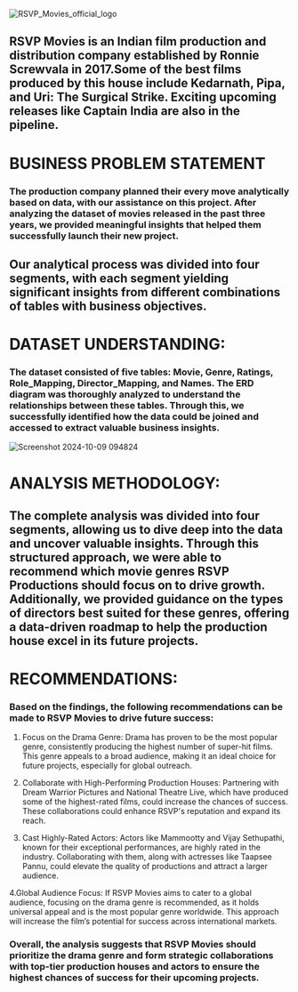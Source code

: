 ![RSVP_Movies_official_logo](https://github.com/user-attachments/assets/995ca17f-ac05-4060-94ce-d950bef2c313)
## RSVP Movies is an Indian film production and distribution company established by Ronnie Screwvala in 2017.Some of the best films produced by this house include Kedarnath, Pipa, and Uri: The Surgical Strike. Exciting upcoming releases like Captain India are also in the pipeline.

# BUSINESS PROBLEM STATEMENT
### The production company planned their every move analytically based on data, with our assistance on this project. After analyzing the dataset of movies released in the past three years, we provided meaningful insights that helped them successfully launch their new project.
## Our analytical process was divided into four segments, with each segment yielding significant insights from different combinations of tables with business objectives.

# DATASET UNDERSTANDING:
### The dataset consisted of five tables: Movie, Genre, Ratings, Role_Mapping, Director_Mapping, and Names. The ERD diagram was thoroughly analyzed to understand the relationships between these tables. Through this, we successfully identified how the data could be joined and accessed to extract valuable business insights.
![Screenshot 2024-10-09 094824](https://github.com/user-attachments/assets/68293e62-b3da-4551-8370-a7eb5df2252a)
# ANALYSIS METHODOLOGY:
## The complete analysis was divided into four segments, allowing us to dive deep into the data and uncover valuable insights. Through this structured approach, we were able to recommend which movie genres RSVP Productions should focus on to drive growth. Additionally, we provided guidance on the types of directors best suited for these genres, offering a data-driven roadmap to help the production house excel in its future projects.
# RECOMMENDATIONS:
### Based on the findings, the following recommendations can be made to RSVP Movies to drive future success:

  1. Focus on the Drama Genre: Drama has proven to be the most popular genre, consistently producing the highest number of super-hit films. This genre appeals to a broad audience, making it an ideal choice for future projects, especially for global outreach.
  
  2. Collaborate with High-Performing Production Houses: Partnering with Dream Warrior Pictures and National Theatre Live, which have produced some of the highest-rated films, could increase the chances of success. These collaborations could enhance RSVP's reputation and expand its reach.
  
  3. Cast Highly-Rated Actors: Actors like Mammootty and Vijay Sethupathi, known for their exceptional performances, are highly rated in the industry. Collaborating with them, along with actresses like Taapsee Pannu, could elevate the quality of productions and attract a larger audience.
  
  4.Global Audience Focus: If RSVP Movies aims to cater to a global audience, focusing on the drama genre is recommended, as it holds universal appeal and is the most popular genre worldwide. This approach will increase the film’s potential for success across international markets.

### Overall, the analysis suggests that RSVP Movies should prioritize the drama genre and form strategic collaborations with top-tier production houses and actors to ensure the highest chances of success for their upcoming projects.
